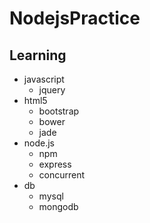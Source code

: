 # NodejsPractice

## Learning

* javascript
  + jquery
* html5
  + bootstrap
  + bower
  + jade
* node.js
  + npm
  + express
  + concurrent
* db
  + mysql
  + mongodb
